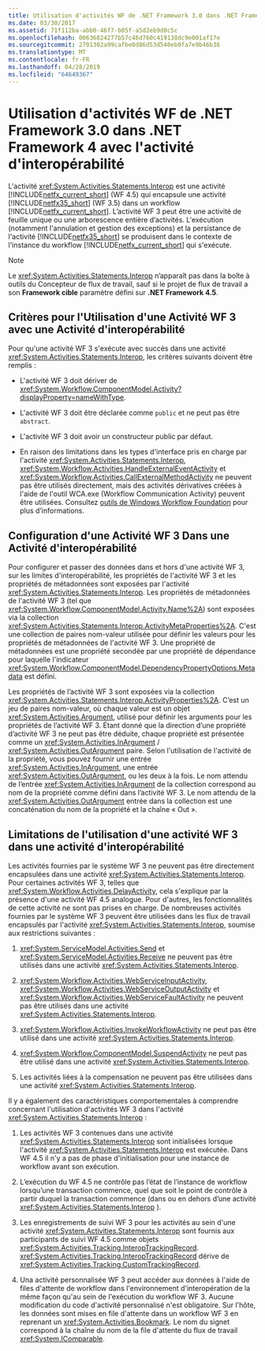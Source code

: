 ```yaml
---
title: Utilisation d'activités WF de .NET Framework 3.0 dans .NET Framework 4 avec l'activité d'interopérabilité
ms.date: 03/30/2017
ms.assetid: 71f112ba-abb0-46f7-b05f-a5d2eb9d0c5c
ms.openlocfilehash: 00636824277b57c46d760c419138dc9e001af17e
ms.sourcegitcommit: 2701302a99cafbe0d86d53d540eb0fa7e9b46b36
ms.translationtype: MT
ms.contentlocale: fr-FR
ms.lasthandoff: 04/28/2019
ms.locfileid: "64649367"
---
```

# <a name="using-net-framework-30-wf-activities-in-net-framework-4-with-the-interop-activity"></a>Utilisation d'activités WF de .NET Framework 3.0 dans .NET Framework 4 avec l'activité d'interopérabilité
L'activité <xref:System.Activities.Statements.Interop> est une activité [!INCLUDE[netfx_current_short](../../../includes/netfx-current-short-md.md)] (WF 4.5) qui encapsule une activité [!INCLUDE[netfx35_short](../../../includes/netfx35-short-md.md)] (WF 3.5) dans un workflow [!INCLUDE[netfx_current_short](../../../includes/netfx-current-short-md.md)]. L’activité WF 3 peut être une activité de feuille unique ou une arborescence entière d’activités. L'exécution (notamment l'annulation et gestion des exceptions) et la persistance de l'activité [!INCLUDE[netfx35_short](../../../includes/netfx35-short-md.md)] se produisent dans le contexte de l'instance du workflow [!INCLUDE[netfx_current_short](../../../includes/netfx-current-short-md.md)] qui s'exécute.  
  
> [!NOTE]
>  Le <xref:System.Activities.Statements.Interop> n’apparaît pas dans la boîte à outils du Concepteur de flux de travail, sauf si le projet de flux de travail a son **Framework cible** paramètre défini sur **.NET Framework 4.5**.  
  
## <a name="criteria-for-using-a-wf-3-activity-with-an-interop-activity"></a>Critères pour l'Utilisation d'une Activité WF 3 avec une Activité d'interopérabilité  
 Pour qu'une activité WF 3 s'exécute avec succès dans une activité <xref:System.Activities.Statements.Interop>, les critères suivants doivent être remplis :  
  
- L'activité WF 3 doit dériver de <xref:System.Workflow.ComponentModel.Activity?displayProperty=nameWithType>.  
  
- L'activité WF 3 doit être déclarée comme `public` et ne peut pas être `abstract`.  
  
- L'activité WF 3 doit avoir un constructeur public par défaut.  
  
- En raison des limitations dans les types d'interface pris en charge par l'activité <xref:System.Activities.Statements.Interop>, <xref:System.Workflow.Activities.HandleExternalEventActivity> et <xref:System.Workflow.Activities.CallExternalMethodActivity> ne peuvent pas être utilisés directement, mais des activités dérivatives créées à l'aide de l'outil WCA.exe (Workflow Communication Activity) peuvent être utilisées. Consultez [outils de Windows Workflow Foundation](https://go.microsoft.com/fwlink/?LinkId=178889) pour plus d’informations.  
  
## <a name="configuring-a-wf-3-activity-within-an-interop-activity"></a>Configuration d'une Activité WF 3 Dans une Activité d'interopérabilité  
 Pour configurer et passer des données dans et hors d'une activité WF 3, sur les limites d'interopérabilité, les propriétés de l'activité WF 3 et les propriétés de métadonnées sont exposées par l'activité <xref:System.Activities.Statements.Interop>. Les propriétés de métadonnées de l'activité WF 3 (tel que <xref:System.Workflow.ComponentModel.Activity.Name%2A>) sont exposées via la collection <xref:System.Activities.Statements.Interop.ActivityMetaProperties%2A>. C'est une collection de paires nom-valeur utilisée pour définir les valeurs pour les propriétés de métadonnées de l'activité WF 3. Une propriété de métadonnées est une propriété secondée par une propriété de dépendance pour laquelle l'indicateur <xref:System.Workflow.ComponentModel.DependencyPropertyOptions.Metadata> est défini.  
  
 Les propriétés de l’activité WF 3 sont exposées via la collection <xref:System.Activities.Statements.Interop.ActivityProperties%2A>. C’est un jeu de paires nom-valeur, où chaque valeur est un objet <xref:System.Activities.Argument>, utilisé pour définir les arguments pour les propriétés de l’activité WF 3. Étant donné que la direction d’une propriété d’activité WF 3 ne peut pas être déduite, chaque propriété est présentée comme un <xref:System.Activities.InArgument> / <xref:System.Activities.OutArgument> paire. Selon l'utilisation de l'activité de la propriété, vous pouvez fournir une entrée <xref:System.Activities.InArgument>, une entrée <xref:System.Activities.OutArgument>, ou les deux à la fois. Le nom attendu de l’entrée <xref:System.Activities.InArgument> de la collection correspond au nom de la propriété comme défini dans l’activité WF 3. Le nom attendu de la <xref:System.Activities.OutArgument> entrée dans la collection est une concaténation du nom de la propriété et la chaîne « Out ».  
  
## <a name="limitations-of-using-a-wf-3-activity-within-an-interop-activity"></a>Limitations de l'utilisation d'une activité WF 3 dans une activité d'interopérabilité  
 Les activités fournies par le système WF 3 ne peuvent pas être directement encapsulées dans une activité <xref:System.Activities.Statements.Interop>. Pour certaines activités WF 3, telles que <xref:System.Workflow.Activities.DelayActivity>, cela s'explique par la présence d'une activité WF 4.5 analogue. Pour d'autres, les fonctionnalités de cette activité ne sont pas prises en charge. De nombreuses activités fournies par le système WF 3 peuvent être utilisées dans les flux de travail encapsulés par l'activité <xref:System.Activities.Statements.Interop>, soumise aux restrictions suivantes :  
  
1. <xref:System.ServiceModel.Activities.Send> et <xref:System.ServiceModel.Activities.Receive> ne peuvent pas être utilisés dans une activité <xref:System.Activities.Statements.Interop>.  
  
2. <xref:System.Workflow.Activities.WebServiceInputActivity>, <xref:System.Workflow.Activities.WebServiceOutputActivity> et <xref:System.Workflow.Activities.WebServiceFaultActivity> ne peuvent pas être utilisés dans une activité <xref:System.Activities.Statements.Interop>.  
  
3. <xref:System.Workflow.Activities.InvokeWorkflowActivity> ne peut pas être utilisé dans une activité <xref:System.Activities.Statements.Interop>.  
  
4. <xref:System.Workflow.ComponentModel.SuspendActivity> ne peut pas être utilisé dans une activité <xref:System.Activities.Statements.Interop>.  
  
5. Les activités liées à la compensation ne peuvent pas être utilisées dans une activité <xref:System.Activities.Statements.Interop>.  
  
 Il y a également des caractéristiques comportementales à comprendre concernant l'utilisation d'activités WF 3 dans l'activité <xref:System.Activities.Statements.Interop> :  
  
1. Les activités WF 3 contenues dans une activité <xref:System.Activities.Statements.Interop> sont initialisées lorsque l'activité <xref:System.Activities.Statements.Interop> est exécutée. Dans WF 4.5 il n'y a pas de phase d'initialisation pour une instance de workflow avant son exécution.  
  
2. L’exécution du WF 4.5 ne contrôle pas l’état de l’instance de workflow lorsqu’une transaction commence, quel que soit le point de contrôle à partir duquel la transaction commence (dans ou en dehors d’une activité <xref:System.Activities.Statements.Interop> ).  
  
3. Les enregistrements de suivi WF 3 pour les activités au sein d'une activité <xref:System.Activities.Statements.Interop> sont fournis aux participants de suivi WF 4.5 comme objets <xref:System.Activities.Tracking.InteropTrackingRecord>. <xref:System.Activities.Tracking.InteropTrackingRecord> dérive de <xref:System.Activities.Tracking.CustomTrackingRecord>.  
  
4. Una activité personnalisée WF 3 peut accéder aux données à l'aide de files d'attente de workflow dans l'environnement d'interopération de la même façon qu'au sein de l'exécution du workflow WF 3. Aucune modification du code d'activité personnalisé n'est obligatoire. Sur l'hôte, les données sont mises en file d'attente dans un workflow WF 3 en reprenant un <xref:System.Activities.Bookmark>. Le nom du signet correspond à la chaîne du nom de la file d'attente du flux de travail <xref:System.IComparable>.

